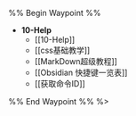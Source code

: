 %% Begin Waypoint %%
- **10-Help**
	- [[10-Help]]
	- [[css基础教学]]
	- [[MarkDown超级教程]]
	- [[Obsidian 快捷键一览表]]
	- [[获取命令ID]]

%% End Waypoint %%
%>
